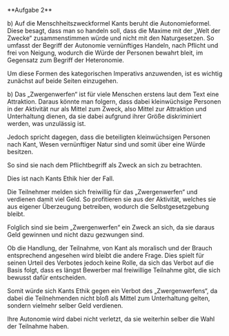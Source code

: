 \*\*Aufgabe 2\*\*



b) Auf die Menschheitszweckformel Kants beruht die Autonomieformel. Diese besagt, dass man so handeln soll, dass die Maxime mit der „Welt der Zwecke“ zusammenstimmen würde und nicht mit den Naturgesetzen. So umfasst der Begriff der Autonomie vernünftiges Handeln, nach Pflicht und frei von Neigung, wodurch die Würde der Personen bewahrt bleit, im Gegensatz zum Begriff der Heteronomie.

Um diese Formen des kategorischen Imperativs anzuwenden, ist es wichtig zunächst auf beide Seiten einzugehen.



b) Das „Zwergenwerfen“ ist für viele Menschen erstens laut dem Text eine Attraktion. Daraus könnte man folgern, dass dabei kleinwüchsige Personen in der Aktivität nur als Mittel zum Zweck, also Mittel zur Attraktion und Unterhaltung dienen, da sie dabei aufgrund ihrer Größe diskriminiert werden, was unzulässig ist.

Jedoch spricht dagegen, dass die beteiligten kleinwüchsigen Personen nach Kant, Wesen vernünftiger Natur sind und somit über eine Würde besitzen.

So sind sie nach dem Pflichtbegriff als Zweck an sich zu betrachten.

Dies ist nach Kants Ethik hier der Fall.

Die Teilnehmer melden sich freiwillig für das „Zwergenwerfen“ und verdienen damit viel Geld. So profitieren sie aus der Aktivität, welches sie aus eigener Überzeugung betreiben, wodurch die Selbstgesetzgebung bleibt.

Folglich sind sie beim „Zwergenwerfen“ ein Zweck an sich, da sie daraus Geld gewinnen und nicht dazu gezwungen sind. 

Ob die Handlung, der Teilnahme, von Kant als moralisch und der Brauch entsprechend angesehen wird bleibt die andere Frage. Dies spielt für seinen Urteil des Verbotes jedoch keine Rolle, da sich das Verbot auf die Basis folgt, dass es längst Bewerber mal freiwillige Teilnahme gibt, die sich bewusst dafür entscheiden.

Somit würde sich Kants Ethik gegen ein Verbot des „Zwergenwerfens“, da dabei die Teilnehmenden nicht bloß als Mittel zum Unterhaltung gelten, sondern vielmehr selber Geld verdienen.

Ihre Autonomie wird dabei nicht verletzt, da sie weiterhin selber die Wahl der Teilnahme haben.


